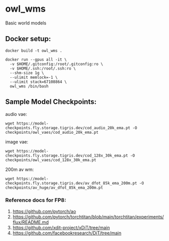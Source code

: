 # owl_wms
Basic world models

## Docker setup:
```
docker build -t owl_wms .

docker run --gpus all -it \
  -v $HOME/.gitconfig:/root/.gitconfig:ro \
  -v $HOME/.ssh:/root/.ssh:ro \
  --shm-size 1g \
  --ulimit memlock=-1 \
  --ulimit stack=67108864 \
  owl_wms /bin/bash
```

## Sample Model Checkpoints:
audio vae:
```
wget https://model-checkpoints.fly.storage.tigris.dev/cod_audio_20k_ema.pt -O checkpoints/owl_vaes/cod_audio_20k_ema.pt
```
image vae:
```
wget https://model-checkpoints.fly.storage.tigris.dev/cod_128x_30k_ema.pt -O checkpoints/owl_vaes/cod_128x_30k_ema.pt
```
200m av wm:
```
wget https://model-checkpoints.fly.storage.tigris.dev/av_dfot_85k_ema_200m.pt -O checkpoints/av_huge/av_dfot_85k_ema_200m.pt
```

### Reference docs for FP8:
1. https://github.com/pytorch/ao
2. https://github.com/pytorch/torchtitan/blob/main/torchtitan/experiments/flux/README.md
3. https://github.com/xdit-project/xDiT/tree/main
4. https://github.com/facebookresearch/DiT/tree/main